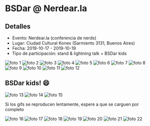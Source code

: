 # BSDar @ Nerdear.la

## Detalles
* Evento: Nerdear.la (conferencia de nerds)
* Lugar: Ciudad Cultural Konex (Sarmiento 3131, Buenos Aires)
* Fecha: 2019-10-17 - 2019-10-19
* Tipo de participación: stand & lightning talk + BSDar kids

![foto 1](https://github.com/bsdar/multimedia/blob/master/photos/20191017_1.jpg)
![foto 2](https://github.com/bsdar/multimedia/blob/master/photos/20191017_2.jpg)
![foto 3](https://github.com/bsdar/multimedia/blob/master/photos/20191017_3.jpg)
![foto 4](https://github.com/bsdar/multimedia/blob/master/photos/20191017_4.jpg)
![foto 5](https://github.com/bsdar/multimedia/blob/master/photos/20191017_5.jpg)
![foto 6](https://github.com/bsdar/multimedia/blob/master/photos/20191017_6.jpg)
![foto 7](https://github.com/bsdar/multimedia/blob/master/photos/20191017_7.jpg)
![foto 8](https://github.com/bsdar/multimedia/blob/master/photos/20191017_8.jpg)
![foto 9](https://github.com/bsdar/multimedia/blob/master/photos/20191017_9.jpg)
![foto 10](https://github.com/bsdar/multimedia/blob/master/photos/20191017_10.jpg)
![foto 11](https://github.com/bsdar/multimedia/blob/master/photos/20191017_11.jpg)
![foto 12](https://github.com/bsdar/multimedia/blob/master/photos/20191017_12.jpg)

## BSDar kids! 😄

![foto 13](https://github.com/bsdar/multimedia/blob/master/photos/20191017_13.jpg)
![foto 14](https://github.com/bsdar/multimedia/blob/master/photos/20191017_14.jpg)
![foto 15](https://github.com/bsdar/multimedia/blob/master/photos/20191017_15.gif)

Si los gifs se reproducen lentamente, espere a que se carguen por completo

![foto 16](https://github.com/bsdar/multimedia/blob/master/photos/20191017_16.gif)
![foto 17](https://github.com/bsdar/multimedia/blob/master/photos/20191017_17.jpg)
![foto 18](https://github.com/bsdar/multimedia/blob/master/photos/20191017_18.jpg)
![foto 19](https://github.com/bsdar/multimedia/blob/master/photos/20191017_19.jpg)
![foto 20](https://github.com/bsdar/multimedia/blob/master/photos/20191017_20.gif)
![foto 21](https://github.com/bsdar/multimedia/blob/master/photos/20191017_21.jpg)
![foto 22](https://github.com/bsdar/multimedia/blob/master/photos/20191017_22.jpg)
